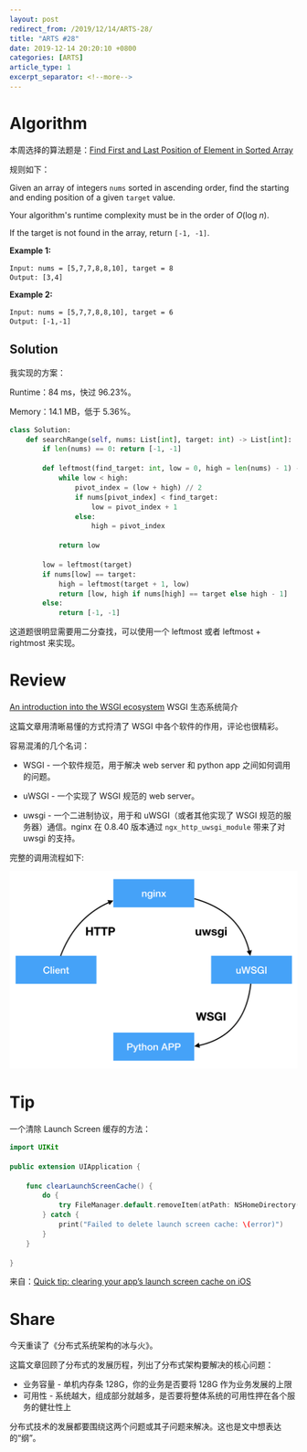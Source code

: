 ```yaml
---
layout: post
redirect_from: /2019/12/14/ARTS-28/
title: "ARTS #28"
date: 2019-12-14 20:20:10 +0800
categories: [ARTS]
article_type: 1
excerpt_separator: <!--more-->
---
```



# Algorithm

本周选择的算法题是：[Find First and Last Position of Element in Sorted Array](<https://leetcode.com/problems/find-first-and-last-position-of-element-in-sorted-array/>)

<!--more-->

规则如下：

Given an array of integers `nums` sorted in ascending order, find the starting and ending position of a given `target` value.

Your algorithm's runtime complexity must be in the order of *O*(log *n*).

If the target is not found in the array, return `[-1, -1]`.

**Example 1:**

```
Input: nums = [5,7,7,8,8,10], target = 8
Output: [3,4]
```

**Example 2:**

```
Input: nums = [5,7,7,8,8,10], target = 6
Output: [-1,-1]
```

## Solution

我实现的方案：

Runtime：84 ms，快过 96.23%。

Memory：14.1 MB，低于 5.36%。

```python
class Solution:
    def searchRange(self, nums: List[int], target: int) -> List[int]:
        if len(nums) == 0: return [-1, -1]
        
        def leftmost(find_target: int, low = 0, high = len(nums) - 1) -> int:
            while low < high:
                pivot_index = (low + high) // 2
                if nums[pivot_index] < find_target:
                    low = pivot_index + 1
                else:
                    high = pivot_index
                    
            return low
        
        low = leftmost(target)
        if nums[low] == target:
            high = leftmost(target + 1, low)
            return [low, high if nums[high] == target else high - 1]
        else:
            return [-1, -1]
```

这道题很明显需要用二分查找，可以使用一个 leftmost 或者 leftmost + rightmost 来实现。


# Review

[An introduction into the WSGI ecosystem](https://www.ultravioletsoftware.com/single-post/2017/03/23/An-introduction-into-the-WSGI-ecosystem)
WSGI 生态系统简介

这篇文章用清晰易懂的方式捋清了 WSGI 中各个软件的作用，评论也很精彩。

容易混淆的几个名词：

- WSGI - 一个软件规范，用于解决 web server 和 python app 之间如何调用的问题。

- uWSGI - 一个实现了 WSGI 规范的 web server。

- uwsgi - 一个二进制协议，用于和 uWSGI（或者其他实现了 WSGI 规范的服务器）通信。nginx 在 0.8.40 版本通过 `ngx_http_uwsgi_module` 带来了对 uwsgi 的支持。

完整的调用流程如下:

![Image 1](/assets/img/28-1.png)

# Tip

一个清除 Launch Screen 缓存的方法：

```swift
import UIKit

public extension UIApplication {

    func clearLaunchScreenCache() {
        do {
            try FileManager.default.removeItem(atPath: NSHomeDirectory()+"/Library/SplashBoard")
        } catch {
            print("Failed to delete launch screen cache: \(error)")
        }
    }

}
```

来自：[Quick tip: clearing your app’s launch screen cache on iOS](<https://rambo.codes/ios/quick-tip/2019/12/09/clearing-your-apps-launch-screen-cache-on-ios.html?utm_campaign=iOS%2BDev%2BWeekly&utm_medium=web&utm_source=iOS%2BDev%2BWeekly%2BIssue%2B434>)

# Share

今天重读了《分布式系统架构的冰与火》。

这篇文章回顾了分布式的发展历程，列出了分布式架构要解决的核心问题：

- 业务容量 - 单机内存条 128G，你的业务是否要将 128G 作为业务发展的上限
- 可用性 - 系统越大，组成部分就越多，是否要将整体系统的可用性押在各个服务的健壮性上

分布式技术的发展都要围绕这两个问题或其子问题来解决。这也是文中想表达的“纲”。